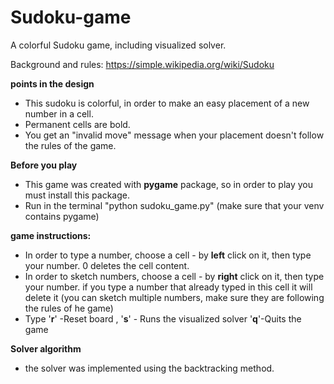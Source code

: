 # Sudoku-game
A colorful Sudoku game, including visualized solver.

Background and rules:
https://simple.wikipedia.org/wiki/Sudoku

**points in the design**
- This sudoku is colorful, in order to make an easy placement of a new number in a cell.
- Permanent cells are bold.
- You get an "invalid move" message when your placement doesn't follow the rules of the game.

**Before you play**
- This game was created with **pygame** package, so in order to play you must install this package.
- Run in the terminal "python sudoku_game.py" (make sure that your venv contains pygame)

**game instructions:**
- In order to type a number, choose a cell - by **left** click on it, then type your number. 0 deletes the cell content.
- In order to sketch numbers, choose a cell - by **right** click on it, then type your number. if you type a number that already typed in this cell
  it will delete it (you can sketch multiple numbers, make sure they are following the rules of he game)
- Type '**r**' -Reset board , '**s**' - Runs the visualized solver '**q**'-Quits the game  

**Solver algorithm**
- the solver was implemented using the backtracking method.
